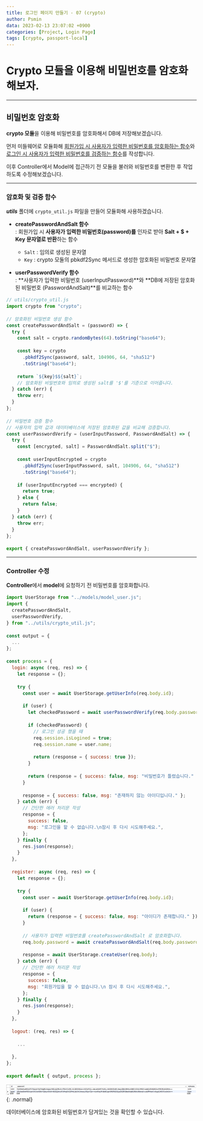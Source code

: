 ```yaml
---
title: 로그인 페이지 만들기 - 07 (crypto)
author: Psmin
data: 2023-02-13 23:07:02 +0900
categories: [Project, Login Page]
tags: [crypto, passport-local]
---
```


# Crypto 모듈을 이용해 비밀번호를 암호화해보자.

---

## 비밀번호 암호화

**crypto 모듈**을 이용해 비밀번호를 암호화해서 DB에 저장해보겠습니다.

먼저 미들웨어로 모듈화해 <u>회원가입 시 사용자가 입력한 비밀번호를 암호화하는 함수</u>와 <u>로그인 시 사용자가 입력한 비밀번호를 검증하는 함수</u>를 작성합니다.

이후 Controller에서 Model에 접근하기 전 모듈을 불러와 비밀번호를 변환한 후 작업하도록 수정해보겠습니다.

---

### 암호화 및 검증 함수

**_utils_** 폴더에 `crypto_util.js` 파일을 만들어 모듈화해 사용하겠습니다.

- **createPasswordAndSalt 함수**  
  : 회원가입 시 **사용자가 입력한 비밀번호(password)를** 인자로 받아 **Salt + $ + Key 문자열로 반환**하는 함수

  - `Salt` : 임의로 생성된 문자열
  - `Key` : crypto 모둘의 pbkdf2Sync 메서드로 생성한 암호화된 비밀번호 문자열

- **userPasswordVerify 함수**  
  : **사용자가 입력한 비밀번호 (userInputPassword)**와 **DB에 저장된 암호화된 비밀번호 (PasswordAndSalt)**를 비교하는 함수
  >

```js
// utils/crypto_util.js
import crypto from "crypto";

// 암호화된 비밀번호 생성 함수
const createPasswordAndSalt = (password) => {
  try {
    const salt = crypto.randomBytes(64).toString("base64");

    const key = crypto
      .pbkdf2Sync(password, salt, 104906, 64, "sha512")
      .toString("base64");

    return `${key}$${salt}`;
    // 암호화된 비밀번호와 임의로 생성된 salt를 '$'를 기준으로 이어줍니다.
  } catch (err) {
    throw err;
  }
};

// 비밀번호 검증 함수
// 사용자의 입력 값과 데이터베이스에 저장된 암호화된 값을 비교해 검증합니다.
const userPasswordVerify = (userInputPassword, PasswordAndSalt) => {
  try {
    const [encrypted, salt] = PasswordAndSalt.split("$");

    const userInputEncrypted = crypto
      .pbkdf2Sync(userInputPassword, salt, 104906, 64, "sha512")
      .toString("base64");

    if (userInputEncrypted === encrypted) {
      return true;
    } else {
      return false;
    }
  } catch (err) {
    throw err;
  }
};

export { createPasswordAndSalt, userPasswordVerify };
```

---

### Controller 수정

**Controller**에서 **model**에 요청하기 전 비밀번호를 암호화합니다.

```js
import UserStorage from "../models/model_user.js";
import {
  createPasswordAndSalt,
  userPasswordVerify,
} from "../utils/crypto_util.js";

const output = {
  ...
};

const process = {
  login: async (req, res) => {
    let response = {};

    try {
      const user = await UserStorage.getUserInfo(req.body.id);

      if (user) {
        let checkedPassword = await userPasswordVerify(req.body.password, user.password);

        if (checkedPassword) {
          // 로그인 성공 했을 때
          req.session.isLogined = true;
          req.session.name = user.name;

          return (response = { success: true });
        }

        return (response = { success: false, msg: "비밀번호가 틀렸습니다." });
      }

      response = { success: false, msg: "존재하지 않는 아이디입니다." };
    } catch (err) {
      // 간단한 에러 처리문 작성
      response = {
        success: false,
        msg: "로그인을 할 수 없습니다.\n잠시 후 다시 시도해주세요.",
      };
    } finally {
      res.json(response);
    }
  },

  register: async (req, res) => {
    let response = {};

    try {
      const user = await UserStorage.getUserInfo(req.body.id);

      if (user) {
        return (response = { success: false, msg: "아이디가 존재합니다." });
      }

      // 사용자가 입력한 비밀번호를 createPasswordAndSalt 로 암호화합니다.
      req.body.password = await createPasswordAndSalt(req.body.password);

      response = await UserStorage.createUser(req.body);
    } catch (err) {
      // 간단한 에러 처리문 작성
      response = {
        success: false,
        msg: "회원가입을 할 수 없습니다.\n 잠시 후 다시 시도해주세요.",
      };
    } finally {
      res.json(response);
    }
  },

  logout: (req, res) => {

    ...

  },
};

export default { output, process };
```

![crypto-rds](/assets/img/crypto-rds.png){: .normal}

데이터베이스에 암호화된 비밀번호가 담겨있는 것을 확인할 수 있습니다.
